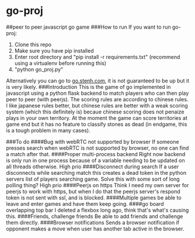 # go-proj
##peer to peer javascript go game
###How to run
If you want to run go-proj:  
1. Clone this repo  
2. Make sure you have pip installed  
3. Enter root directory and "pip install -r requirements.txt" (recommend using a virtualenv before running this)  
4. "python go_proj.py"  

Alternatively you can go to [go.stenh.com](http://go.stenh.com), it is not guaranteed to be up but it is very likely.
###Introduction
This is the game of go implemented in javascript using a python flask backend to match players who can then play peer to peer (with peerjs).
The scoring rules are according to chinese rules. I like japanese rules better, but chinese rules are better with a weak scoring system (which this definitely is) becaue chinese scoring does not penaize plays in your own territory.
At the moment the game can score territories at game end but it has no feature to classify stones as dead (in endgame, this is a tough problem in many cases).

###To do
####Bug with webRTC not supported by browser
If someone presses search when webRTC is not supported by browser, no one can find a match after that.
####Proper multi-process backend
Right now backend is only run in one process because of a variable needing to be updated on all threads otherwise. High prio
####Disconnect during search
If a user disconnects while searching match this creates a dead token in the python servers list of players searching game. Solve this with some sort of long polling thing? High prio
####Peerjs on https
Think I need my own server for peerjs to work with https, but when I do that the peerjs server's respond token is not sent with ssl, and is blocked.
####Multiple games
be able to leave and enter games and have them keep going.
####go board overlapping top bar
I deleted a flexbox long ago, think that's what's causing this.
####Friends, challenge friends
Be able to add friends and challenge them directly.
####Browser notifications
Sends a browser notification if opponent makes a move when user has another tab active in the browser.
